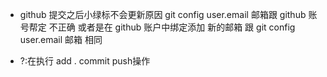 -   github 提交之后小绿标不会更新原因
    git config user.email 邮箱跟 github 账号帮定 不正确
    或者是在 github 账户中绑定添加 新的邮箱 跟 git config user.email 邮箱 相同

-   ?:在执行 add . commit  push操作